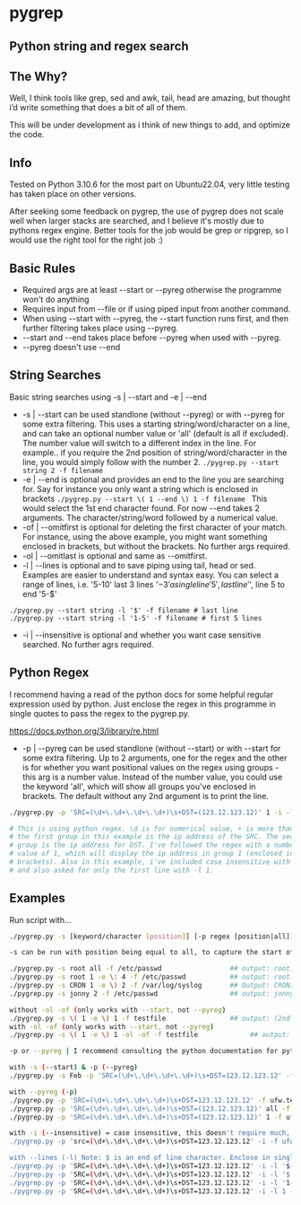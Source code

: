 # pygrep
## Python string and regex search

## The Why?

Well, I think tools like grep, sed and awk, tail, head are amazing, but thought i’d write something that does a bit of all of them.

This will be under development as i think of new things to add, and optimize the code.

## Info

Tested on Python 3.10.6 for the most part on Ubuntu22.04, very little testing has taken place on other versions.

After seeking some feedback on pygrep, the use of pygrep does not scale well when larger stacks are searched, and I believe it's mostly due to pythons regex engine. Better tools for the job would be grep or ripgrep, so I would use the right tool for the right job :)

## Basic Rules

* Required args are at least --start or --pyreg otherwise the programme won't do anything
* Requires input from --file or if using piped input from another command.
* When using --start with --pyreg, the --start function runs first, and then further filtering takes place using --pyreg.
* --start and --end takes place before --pyreg when used with --pyreg.
* --pyreg doesn't use --end

## String Searches
Basic string searches using -s | --start and -e | --end
* -s | --start can be used standlone (without --pyreg) or with --pyreg for some extra filtering. This uses a starting string/word/character on a line, and can take an optional number value or 'all' (default is all if excluded). The number value will switch to a different index in the line. For example.. if you require the 2nd position of string/word/character in the line, you would simply follow with the number 2. 
```./pygrep.py --start string 2 -f filename ```
* -e | --end is optional and provides an end to the line you are searching for. Say for instance you only want a string which is enclosed in brackets 
```./pygrep.py --start \( 1 --end \) 1 -f filename ``` This would select the 1st end character found. For now --end takes 2 arguments. The character/string/word followed by a numerical value.
* -of | --omitfirst is optional for deleting the first character of your match. For instance, using the above example, you might want something enclosed in brackets, but without the brackets. No further args required.
* -ol | --omitlast is optional and same as --omitfirst.
* -l | --lines is optional and to save piping using tail, head or sed. Examples are easier to understand and syntax easy. You can select a range of lines, i.e. '5-10' last 3 lines '$-3' a single line '5', last line '$', line 5 to end '5-$'
```
./pygrep.py --start string -l '$' -f filename # last line
./pygrep.py --start string -l '1-5' -f filename # first 5 lines
```
* -i | --insensitive is optional and whether you want case sensitive searched. No further agrs required.

## Python Regex

I recommend having a read of the python docs for some helpful regular expression used by python. Just enclose the regex in this programme in single quotes to pass the regex to the pygrep.py.

https://docs.python.org/3/library/re.html

* -p | --pyreg can be used standlone (without --start) or with --start for some extra filtering. Up to 2 arguments, one for the regex and the other is for whether you want positional values on the regex using groups - this arg is a number value. Instead of the number value, you could use the keyword 'all', which will show all groups you've enclosed in brackets. The default without any 2nd argument is to print the line.
```bash
./pygrep.py -p 'SRC=(\d+\.\d+\.\d+\.\d+)\s+DST=(123.12.123.12)' 1 -i -l 1 -f ufw.test

# This is using python regex. \d is for numerical value, + is more than 1.
# the first group in this example is the ip address of the SRC. The second 
# group is the ip address for DST. I've followed the regex with a number 
# value of 1, which will display the ip address in group 1 (enclosed in 
# brackets). Also in this example, i've included case insensitive with -i 
# and also asked for only the first line with -l 1.
```

 ## Examples

 Run script with...
 ```bash
./pygrep.py -s [keyword/character [position]] [-p regex [position|all]] [-e keyword/character position] [-i] [-l int|$|$-int|int-int] [-of] [-ol] [-f /path/to/file]

 -s can be run with position being equal to all, to capture the start of the line, this is default if no position provided
 
 ./pygrep.py -s root all -f /etc/passwd                 ## output: root:x:0:0::/root:/bin/bash
 ./pygrep.py -s root 1 -e \: 4 -f /etc/passwd           ## output: root:x:0:0:
 ./pygrep.py -s CRON 1 -e \) 2 -f /var/log/syslog       ## Output: CRON[108490]: (root) CMD (command -v debian-sa1 > /dev/null && debian-sa1 1 1)
 ./pygrep.py -s jonny 2 -f /etc/passwd                  ## output: jonny:/bin/bash

 without -ol -of (only works with --start, not --pyreg)
 ./pygrep.py -s \( 1 -e \) 1 -f testfile                ## output: (2nd line, 1st bracket)
 with -ol -of (only works with --start, not --pyreg)
 ./pygrep.py -s \( 1 -e \) 1 -ol -of -f testfile             ## output: 2nd line, 1st bracket

-p or --pyreg | I recommend consulting the python documentation for python regex using re.
 
 with -s (--start) & -p (--pyreg)
 ./pygrep.py -s Feb -p 'SRC=(\d+\.\d+\.\d+\.\d+)\s+DST=123.12.123.12' -f ufw.test

 with --pyreg (-p)
./pygrep.py -p 'SRC=(\d+\.\d+\.\d+\.\d+)\s+DST=123.12.123.12' -f ufw.test
./pygrep.py -p 'SRC=(\d+\.\d+\.\d+\.\d+)\s+DST=(123.12.123.12)' all -f ufw.test =>  because SRC and DST are in 2 groups using (), all will show both groups
./pygrep.py -p 'SRC=(\d+\.\d+\.\d+\.\d+)\s+DST=(123.12.123.12)' 1 -f ufw.test => This will show the SRC ip enclosed () as the first group

with -i (--insensitive) = case insensitive, this doesn't require much, just needs to be included if required. Works with --start and --pyreg
./pygrep.py -p 'src=(\d+\.\d+\.\d+\.\d+)\s+DST=123.12.123.12' -i -f ufw.test

with --lines (-l) Note: $ is an end of line character. Enclose in single quotes ''
./pygrep.py -p 'SRC=(\d+\.\d+\.\d+\.\d+)\s+DST=123.12.123.12' -i -l '$-4' -f ufw.test => last 4 lines
./pygrep.py -p 'SRC=(\d+\.\d+\.\d+\.\d+)\s+DST=123.12.123.12' -i -l '$' -f ufw.test => last line
./pygrep.py -p 'SRC=(\d+\.\d+\.\d+\.\d+)\s+DST=123.12.123.12' -i -l '1-4' -f ufw.test => lines 1-4
./pygrep.py -p 'SRC=(\d+\.\d+\.\d+\.\d+)\s+DST=123.12.123.12' -i -l 1 -f ufw.test => first line
```
